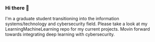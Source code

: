 ### Hi there 👋

I'm a graduate student transitioning into the information systems/technology and cybersecurity field. 
Please take a look at my LearningMachineLearning repo for my current projects.
Movin forward towards integrating deep learning with cybersecurity. 

<!--
**ElsieElsevier/ElsieElsevier** is a ✨ _special_ ✨ repository because its `README.md` (this file) appears on your GitHub profile.

Here are some ideas to get you started:

- 🔭 I’m currently working on ...
- 🌱 I’m currently learning ...
- 👯 I’m looking to collaborate on ...
- 🤔 I’m looking for help with ...
- 💬 Ask me about ...
- 📫 How to reach me: ...
- 😄 Pronouns: ...
- ⚡ Fun fact: ...
-->
